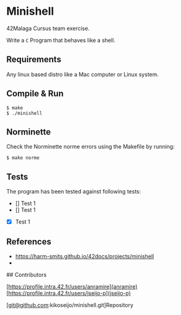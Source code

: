 
# Minishell

42Malaga Cursus team exercise.

Write a `C` Program that behaves like a shell.

## Requirements

Any linux based distro like a Mac computer or Linux system.

## Compile & Run

```
$ make
$ ./minishell
```

## Norminette

Check the Norminette norme errors using the Makefile by running:

```
$ make norme
```

## Tests

The program has been tested against following tests:

- [] Test 1
- [] Test 1
- [x] Test 1

## References

- https://harm-smits.github.io/42docs/projects/minishell
- 

## Contributors

[https://profile.intra.42.fr/users/anramire](anramire)
[https://profile.intra.42.fr/users/jseijo-p](jseijo-p)

[git@github.com:kikoseijo/minishell.git]Repository
